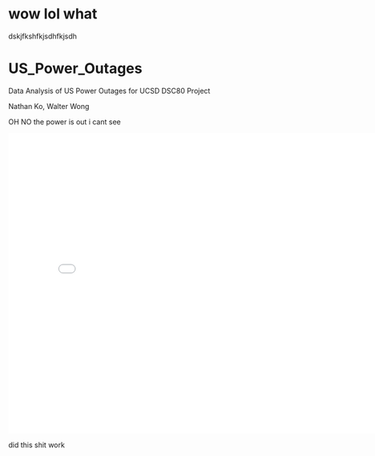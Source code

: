# wow lol what


dskjfkshfkjsdhfkjsdh
# US_Power_Outages
Data Analysis of US Power Outages for UCSD DSC80 Project

Nathan Ko, Walter Wong


OH NO the power is out i cant see



<iframe src="assets/plot_univar_1.html" width=800 height=600 frameBorder=0></iframe>



did this shit work